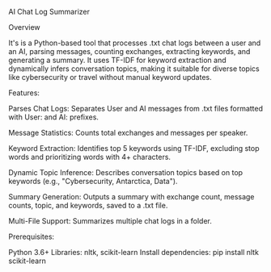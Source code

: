 AI Chat Log Summarizer

Overview

It's is a Python-based tool that processes .txt chat logs between a user and an AI, parsing messages, counting exchanges, extracting keywords, and generating a summary. It uses TF-IDF for keyword extraction and dynamically infers conversation topics, making it suitable for diverse topics like cybersecurity or travel without manual keyword updates.


Features:

Parses Chat Logs: Separates User and AI messages from .txt files formatted with User: and AI: prefixes.

Message Statistics: Counts total exchanges and messages per speaker.

Keyword Extraction: Identifies top 5 keywords using TF-IDF, excluding stop words and prioritizing words with 4+ characters.

Dynamic Topic Inference: Describes conversation topics based on top keywords (e.g., "Cybersecurity, Antarctica, Data").

Summary Generation: Outputs a summary with exchange count, message counts, topic, and keywords, saved to a .txt file.

Multi-File Support: Summarizes multiple chat logs in a folder.


Prerequisites:

Python 3.6+
Libraries: nltk, scikit-learn
Install dependencies: pip install nltk scikit-learn